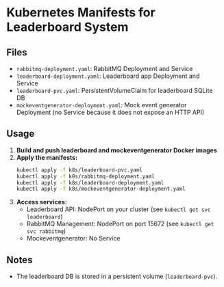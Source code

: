 # Kubernetes Manifests for Leaderboard System

## Files
- `rabbitmq-deployment.yaml`: RabbitMQ Deployment and Service
- `leaderboard-deployment.yaml`: Leaderboard app Deployment and Service
- `leaderboard-pvc.yaml`: PersistentVolumeClaim for leaderboard SQLite DB
- `mockeventgenerator-deployment.yaml`: Mock event generator Deployment (no Service because it does not expose an HTTP API)

## Usage
1. **Build and push leaderboard and mockeventgenerator Docker images** 
2. **Apply the manifests:**
   ```sh
   kubectl apply -f k8s/leaderboard-pvc.yaml
   kubectl apply -f k8s/rabbitmq-deployment.yaml
   kubectl apply -f k8s/leaderboard-deployment.yaml
   kubectl apply -f k8s/mockeventgenerator-deployment.yaml
   ```
3. **Access services:**
   - Leaderboard API: NodePort on your cluster (see `kubectl get svc leaderboard`)
   - RabbitMQ Management: NodePort on port 15672 (see `kubectl get svc rabbitmq`)
   - Mockeventgenerator: No Service 

## Notes
- The leaderboard DB is stored in a persistent volume (`leaderboard-pvc`).
